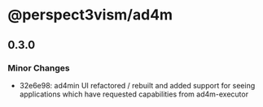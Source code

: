 # @perspect3vism/ad4m

## 0.3.0

### Minor Changes

- 32e6e98: ad4min UI refactored / rebuilt and added support for seeing applications which have requested capabilities from ad4m-executor
